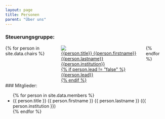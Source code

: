 ```yaml
---
layout: page
title: Personen
parent: "Über uns"
---
```


### Steuerungsgruppe:
<div class="columns" id="persons">
{% for person in site.data.chairs %}
<div class="column col-6 col-md-6 col-sm-12">
  <a class="card" href="{{person.url}}">
    <div class="card-image">
      <img src="/images/people/{{person.image}}" class="img-responsive">
    </div>
    <div class="card-header">
      <div class="card-title h5">{{person.title}} {{person.firstname}} {{person.lastname}}</div>
      <div class="card-subtitle text-gray">{{person.institution}}</div>
    </div>
    {% if person.lead != "false" %}
    <div class="card-body">
      {{person.lead}}
    </div>
    {% endif %}
  </a>
</div>
{% endfor %}
</div>
### Mitglieder:
<ul>
{% for person in site.data.members %}
  <li>{{ person.title }} {{ person.firstname }} {{ person.lastname }} ({{ person.institution }})</li>
{% endfor %}
</ul>